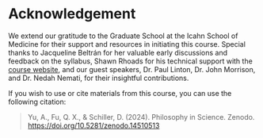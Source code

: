 # **Acknowledgement** 
We extend our gratitude to the Graduate School at the Icahn School of Medicine for their support and resources in initiating this course. Special thanks to Jacqueline Beltrán for her valuable early discussions and feedback on the syllabus, Shawn Rhoads for his technical support with the [course website](https://zenodo.org/records/5519746), and our guest speakers, Dr. Paul Linton, Dr. John Morrison, and Dr. Nedah Nemati, for their insightful contributions.

If you wish to use or cite materials from this course, you can use the following citation: 
> Yu, A., Fu, Q. X., & Schiller, D. (2024). Philosophy in Science. Zenodo. https://doi.org/10.5281/zenodo.14510513

